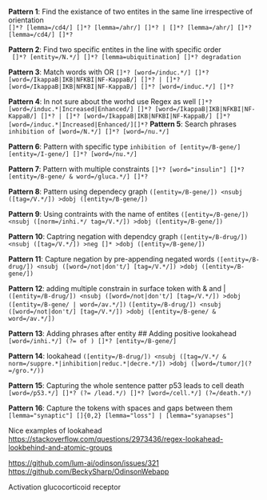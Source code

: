 **Pattern 1**: Find the existance of two entites in the same line irrespective of orientation  
```[]*? [lemma=/cd4/] []*? [lemma=/ahr/] []*? | []*? [lemma=/ahr/] []*? [lemma=/cd4/] []*?```  

**Pattern 2**: Find two specific entites in the line with specific order  
``` []*? [entity=/N.*/] []*? [lemma=ubiquitination] []*? degradation```  

**Pattern 3**: Match words with OR
``` []*? [word=/induc.*/] []*? [word=/IkappaB|IKB|NFKBI|NF-KappaB/] []*? | []*? [word=/IkappaB|IKB|NFKBI|NF-KappaB/] []*? [word=/induc.*/] []*? ```

**Pattern 4**: In not sure about the worhd use Regex as well
```[]*? [word=/induc.*|Increased|Enhanced/] []*? [word=/IkappaB|IKB|NFKBI|NF-KappaB/] []*? | []*? [word=/IkappaB|IKB|NFKBI|NF-KappaB/] []*? [word=/induc.*|Increased|Enhanced/][]*?```
**Pattern 5**: Search phrases
```inhibition of [word=/N.*/] []*? [word=/nu.*/] ```

**Pattern 6**: Pattern with specific type
```inhibition of [entity=/B-gene/][entity=/I-gene/] []*? [word=/nu.*/] ```

**Pattern 7**: Pattern with multiple constraints
``` []*? [word="insulin"] []*? [entity=/B-gene/ & word=/gluca.*/] []*? ```

**Pattern 8**: Pattern using dependecy graph
``` ([entity=/B-gene/]) <nsubj ([tag=/V.*/]) >dobj ([entity=/B-gene/]) ```

**Pattern 9**: Using contraints with the name of entites
```([entity=/B-gene/]) <nsubj ([norm=/inhi.*/ tag=/V.*/]) >dobj ([entity=/B-gene/]) ```

**Pattern 10**: Captring negation with dependcy graph
``` ([entity=/B-drug/]) <nsubj ([tag=/V.*/]) >neg []* >dobj ([entity=/B-gene/]) ```

**Pattern 11**: Capture negation by pre-appending negated words
```([entity=/B-drug/]) <nsubj ([word=/not|don't/] [tag=/V.*/]) >dobj ([entity=/B-gene/]) ```

**Pattern 12**: adding multiple constrain in surface token with & and |
```([entity=/B-drug/]) <nsubj ([word=/not|don't/] [tag=/V.*/]) >dobj ([entity=/B-gene/ | word=/av.*/])```
```([entity=/B-drug/]) <nsubj ([word=/not|don't/] [tag=/V.*/]) >dobj ([entity=/B-gene/ & word=/av.*/])```

**Pattern 13**: Adding phrases after entity ## Adding positive lookahead
``` [word=/inhi.*/] (?= of ) []*? [entity=/B-gene/]```

**Pattern 14**: lookahead
```([entity=/B-drug/]) <nsubj ([tag=/V.*/ & norm=/suppre.*|inhibition|reduc.*|decre.*/]) >dobj ([word=/tumor/](?=/gro.*/))  ```

**Pattern 15**: Capturing the whole sentence patter
p53 leads to cell death
```[word=/p53.*/] []*? (?= /lead.*/) []*? [word=/cell.*/] (?=/death.*/) ```

**Pattern 16**: Capture the tokens with spaces and gaps between them 
```[lemma="synaptic"] []{0,2} [lemma="loss"] | [lemma="syanapses"] ```



Nice examples of lookahead https://stackoverflow.com/questions/2973436/regex-lookahead-lookbehind-and-atomic-groups

https://github.com/lum-ai/odinson/issues/321
https://github.com/BeckySharp/OdinsonWebapp

Activation glucocorticoid receptor